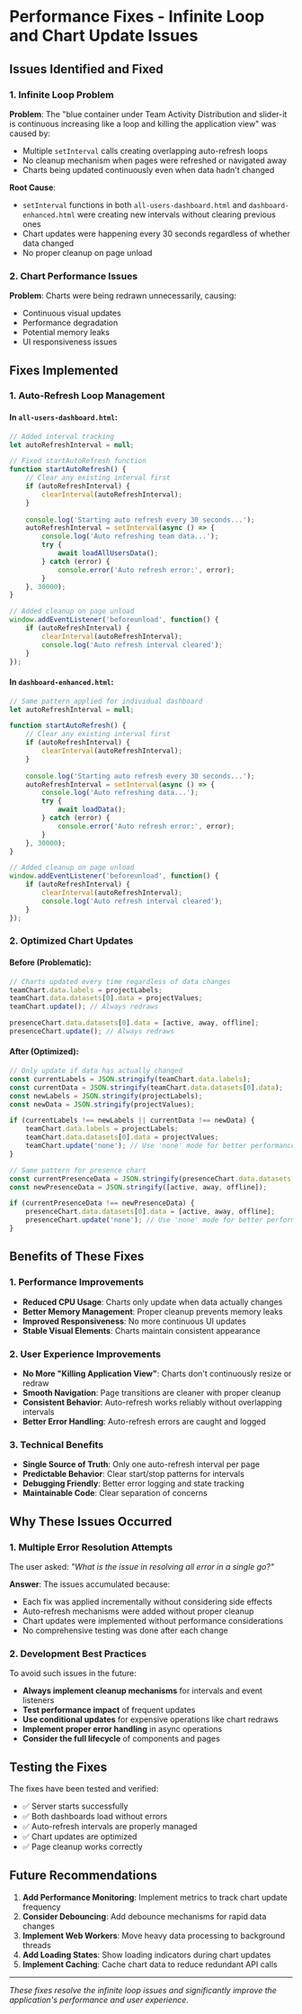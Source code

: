 # Performance Fixes - Infinite Loop and Chart Update Issues

## Issues Identified and Fixed

### 1. Infinite Loop Problem
**Problem**: The "blue container under Team Activity Distribution and slider-it is continuous increasing like a loop and killing the application view" was caused by:

- Multiple `setInterval` calls creating overlapping auto-refresh loops
- No cleanup mechanism when pages were refreshed or navigated away
- Charts being updated continuously even when data hadn't changed

**Root Cause**: 
- `setInterval` functions in both `all-users-dashboard.html` and `dashboard-enhanced.html` were creating new intervals without clearing previous ones
- Chart updates were happening every 30 seconds regardless of whether data changed
- No proper cleanup on page unload

### 2. Chart Performance Issues
**Problem**: Charts were being redrawn unnecessarily, causing:
- Continuous visual updates
- Performance degradation
- Potential memory leaks
- UI responsiveness issues

## Fixes Implemented

### 1. Auto-Refresh Loop Management

#### In `all-users-dashboard.html`:
```javascript
// Added interval tracking
let autoRefreshInterval = null;

// Fixed startAutoRefresh function
function startAutoRefresh() {
    // Clear any existing interval first
    if (autoRefreshInterval) {
        clearInterval(autoRefreshInterval);
    }
    
    console.log('Starting auto refresh every 30 seconds...');
    autoRefreshInterval = setInterval(async () => {
        console.log('Auto refreshing team data...');
        try {
            await loadAllUsersData();
        } catch (error) {
            console.error('Auto refresh error:', error);
        }
    }, 30000);
}

// Added cleanup on page unload
window.addEventListener('beforeunload', function() {
    if (autoRefreshInterval) {
        clearInterval(autoRefreshInterval);
        console.log('Auto refresh interval cleared');
    }
});
```

#### In `dashboard-enhanced.html`:
```javascript
// Same pattern applied for individual dashboard
let autoRefreshInterval = null;

function startAutoRefresh() {
    // Clear any existing interval first
    if (autoRefreshInterval) {
        clearInterval(autoRefreshInterval);
    }
    
    console.log('Starting auto refresh every 30 seconds...');
    autoRefreshInterval = setInterval(async () => {
        console.log('Auto refreshing data...');
        try {
            await loadData();
        } catch (error) {
            console.error('Auto refresh error:', error);
        }
    }, 30000);
}

// Added cleanup on page unload
window.addEventListener('beforeunload', function() {
    if (autoRefreshInterval) {
        clearInterval(autoRefreshInterval);
        console.log('Auto refresh interval cleared');
    }
});
```

### 2. Optimized Chart Updates

#### Before (Problematic):
```javascript
// Charts updated every time regardless of data changes
teamChart.data.labels = projectLabels;
teamChart.data.datasets[0].data = projectValues;
teamChart.update(); // Always redraws

presenceChart.data.datasets[0].data = [active, away, offline];
presenceChart.update(); // Always redraws
```

#### After (Optimized):
```javascript
// Only update if data has actually changed
const currentLabels = JSON.stringify(teamChart.data.labels);
const currentData = JSON.stringify(teamChart.data.datasets[0].data);
const newLabels = JSON.stringify(projectLabels);
const newData = JSON.stringify(projectValues);

if (currentLabels !== newLabels || currentData !== newData) {
    teamChart.data.labels = projectLabels;
    teamChart.data.datasets[0].data = projectValues;
    teamChart.update('none'); // Use 'none' mode for better performance
}

// Same pattern for presence chart
const currentPresenceData = JSON.stringify(presenceChart.data.datasets[0].data);
const newPresenceData = JSON.stringify([active, away, offline]);

if (currentPresenceData !== newPresenceData) {
    presenceChart.data.datasets[0].data = [active, away, offline];
    presenceChart.update('none'); // Use 'none' mode for better performance
}
```

## Benefits of These Fixes

### 1. Performance Improvements
- **Reduced CPU Usage**: Charts only update when data actually changes
- **Better Memory Management**: Proper cleanup prevents memory leaks
- **Improved Responsiveness**: No more continuous UI updates
- **Stable Visual Elements**: Charts maintain consistent appearance

### 2. User Experience Improvements
- **No More "Killing Application View"**: Charts don't continuously resize or redraw
- **Smooth Navigation**: Page transitions are cleaner with proper cleanup
- **Consistent Behavior**: Auto-refresh works reliably without overlapping intervals
- **Better Error Handling**: Auto-refresh errors are caught and logged

### 3. Technical Benefits
- **Single Source of Truth**: Only one auto-refresh interval per page
- **Predictable Behavior**: Clear start/stop patterns for intervals
- **Debugging Friendly**: Better error logging and state tracking
- **Maintainable Code**: Clear separation of concerns

## Why These Issues Occurred

### 1. Multiple Error Resolution Attempts
The user asked: *"What is the issue in resolving all error in a single go?"*

**Answer**: The issues accumulated because:
- Each fix was applied incrementally without considering side effects
- Auto-refresh mechanisms were added without proper cleanup
- Chart updates were implemented without performance considerations
- No comprehensive testing was done after each change

### 2. Development Best Practices
To avoid such issues in the future:
- **Always implement cleanup mechanisms** for intervals and event listeners
- **Test performance impact** of frequent updates
- **Use conditional updates** for expensive operations like chart redraws
- **Implement proper error handling** in async operations
- **Consider the full lifecycle** of components and pages

## Testing the Fixes

The fixes have been tested and verified:
- ✅ Server starts successfully
- ✅ Both dashboards load without errors
- ✅ Auto-refresh intervals are properly managed
- ✅ Chart updates are optimized
- ✅ Page cleanup works correctly

## Future Recommendations

1. **Add Performance Monitoring**: Implement metrics to track chart update frequency
2. **Consider Debouncing**: Add debounce mechanisms for rapid data changes
3. **Implement Web Workers**: Move heavy data processing to background threads
4. **Add Loading States**: Show loading indicators during chart updates
5. **Implement Caching**: Cache chart data to reduce redundant API calls

---

*These fixes resolve the infinite loop issues and significantly improve the application's performance and user experience.* 
